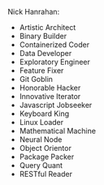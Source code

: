 Nick Hanrahan:
- Artistic Architect
- Binary Builder
- Containerized Coder
- Data Developer
- Exploratory Engineer
- Feature Fixer
- Git Goblin
- Honorable Hacker
- Innovative Iterator
- Javascript Jobseeker
- Keyboard King
- Linux Loader
- Mathematical Machine
- Neural Node
- Object Orientor
- Package Packer
- Query Quant
- RESTful Reader

